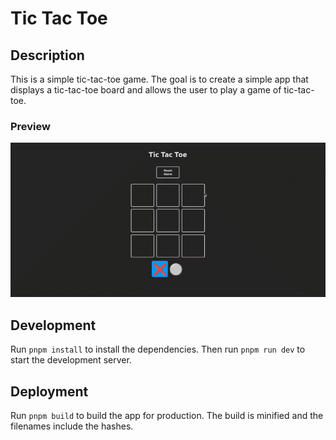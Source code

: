 # Tic Tac Toe

## Description

This is a simple tic-tac-toe game. The goal is to create a simple app that displays a tic-tac-toe board and allows the user to play a game of tic-tac-toe.

### Preview

![Tic Tac Toe](../../assets/tic-tac-toe.gif)

## Development

Run `pnpm install` to install the dependencies. Then run `pnpm run dev` to start the development server.

## Deployment

Run `pnpm build` to build the app for production. The build is minified and the filenames include the hashes.
